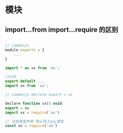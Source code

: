 # 模块

## import...from import...require 的区别

```js

// commonjs
module.exports = {
    ...
}

import * as xx from 'xx';

//es6
export default ...
import xx from 'xx';

// commonjs declare export = xx

declare function xx():void;
export = xx
import xx = require('xx')

// 没有类型声明 默认导入any类型
const xx = require('xx')


```
